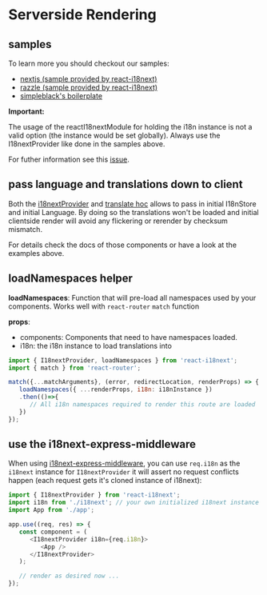 # Serverside Rendering

## samples

To learn more you should checkout our samples:

* [nextjs \(sample provided by react-i18next\)](https://github.com/i18next/react-i18next/tree/master/example/nextjs)
* [razzle \(sample provided by react-i18next\)](https://github.com/i18next/react-i18next/tree/master/example/razzle-ssr)
* [simpleblack's boilerplate](https://github.com/simpleblack/react-redux-universal-hot-example)

**Important:**

The usage of the reactI18nextModule for holding the i18n instance is not a valid option \(the instance would be set globally\). Always use the I18nextProvider like done in the samples above.

For futher information see this [issue](https://github.com/i18next/react-i18next/issues/375).

## pass language and translations down to client

Both the [i18nextProvider](../components/i18nextprovider.md) and [translate hoc](../components/translate-hoc.md) allows to pass in initial I18nStore and initial Language. By doing so the translations won't be loaded and initial clientside render will avoid any flickering or rerender by checksum mismatch.

For details check the docs of those components or have a look at the examples above.

## loadNamespaces helper

**loadNamespaces**: Function that will pre-load all namespaces used by your components. Works well with `react-router` `match` function

**props**:

* components: Components that need to have namespaces loaded.
* i18n: the i18n instance to load translations into

```javascript
import { I18nextProvider, loadNamespaces } from 'react-i18next';
import { match } from 'react-router';

match({...matchArguments}, (error, redirectLocation, renderProps) => {
   loadNamespaces({ ...renderProps, i18n: i18nInstance })
   .then(()=>{
      // All i18n namespaces required to render this route are loaded   
   })
});
```

## use the i18next-express-middleware

When using [i18next-express-middleware](https://github.com/i18next/i18next-express-middleware), you can use `req.i18n` as the `i18next` instance for `I18nextProvider` it will assert no request conflicts happen \(each request gets it's cloned instance of i18next\):

```javascript
import { I18nextProvider } from 'react-i18next';
import i18n from './i18next'; // your own initialized i18next instance
import App from './app';

app.use((req, res) => {
   const component = (
      <I18nextProvider i18n={req.i18n}>
         <App />
      </I18nextProvider>
   );

   // render as desired now ...
});
```

